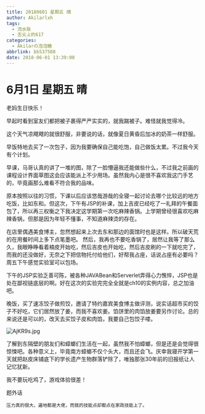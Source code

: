```yaml
---
title: 20180601 星期五 晴
author: Akilarlxh
tags:
  - 流水账
  - 舌尖上的617
categories:
  - Akilarの泡泡糖
abbrlink: bb537508
date: 2018-06-01 13:39:00
---
```

# 6月1日 星期五 晴

老妈生日快乐！

早起时看到室友们都把被子裹得严严实实的，就我踹被子。难怪就我觉得冷。

这个天气凉飕飕的就很舒服，非要说的话，就像夏日黄昏后加冰的奶茶一样舒服。

早饭特地去买了一次包子，因为我要确保自己能吃饱，自己做饭太累。不过我今天有个计划。

早课，马哥认真的讲了一堆的图，除了一脸懵逼我还能做些什么，不过我之前画的课程设计界面草图这会应该能派上不少用场。虽然我内心是很不喜欢我这门手艺的，毕竟画那么难看不符合我的品味。

原本按照以往的习惯，下课以后应该悠哉游哉的全寝一起讨论去哪个比较远的地方吃饭，比如东和。但这次，下午有JSP的补课，加上吉皮已经吃了一礼拜的午餐面包了，所以再三权衡之下我决定这学期第一次吃麻辣香锅。上学期曾经很喜欢吃麻辣香锅，但那是因为年轻不懂事，不知道麻辣烫的存在。

在店里偶遇美食博主，忽然想起来上次去东和那边的面馆时也是这样。所以破天荒的在用餐时间上多下点笔墨吧。
然后，我再也不要吃香锅了，居然让我等了那么久，我眼睁睁看着楠皮开始吃，然后吉皮也开始吃，然后吉皮刷的一下就吃完了，而我的还没做好，无奈之下把信物托付给他们，好帮我占座，话说占座有必要吗？周五下午感觉实验室可以包场。

下午的JSP实验乏善可陈，被各种JAVABean和Serverlet弄得心力憔悴，JSP也是处在鄙视链底层的啊。好在这次的实验完完全全就是ch10的实例内容，总之加油吧。

晚饭，买了速冻饺子做煎饺，邀请了特约嘉宾美食博主做评测，说实话超市买的饺子不好吃，它们居然放了姜，而我不喜欢姜。馅饼里的肉馅放姜要另作讨论。总的来说还是可以的，改天去买饺子皮和肉馅，我要自己包饺子喽。

![AjKR9s.jpg](https://s2.ax1x.com/2019/04/15/AjKR9s.jpg)

了解到东隔壁的朋友们和蟑螂们生活在一起，虽然我不怕蟑螂，但是还是会觉得很惊悚吧。各种意义上，毕竟南方蟑螂不仅个头大，而且还会飞。庆幸我寝开学第一天就把赵皮床铺底下的学长遗产生物群落铲除了，唯独那张30年前的旧报纸让人记忆犹新。

我不要玩吃鸡了，游戏体验很差！

题外话
```
压力真的很大，遍地都是大佬，而我的技能点却都点在家政技能上了。
```